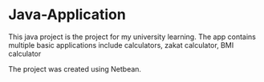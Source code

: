 # Java-Application
This java project is the project for my university learning. The app contains multiple basic applications include calculators, zakat calculator, BMI calculator

The project was created using Netbean.
